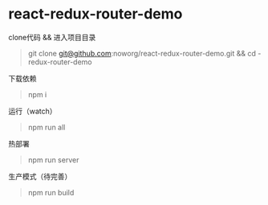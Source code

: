 # react-redux-router-demo


clone代码 && 进入项目目录
> git clone git@github.com:noworg/react-redux-router-demo.git && cd -redux-router-demo

下载依赖
> npm i

运行（watch）
> npm run all

热部署
> npm run server

生产模式（待完善）
> npm run build
